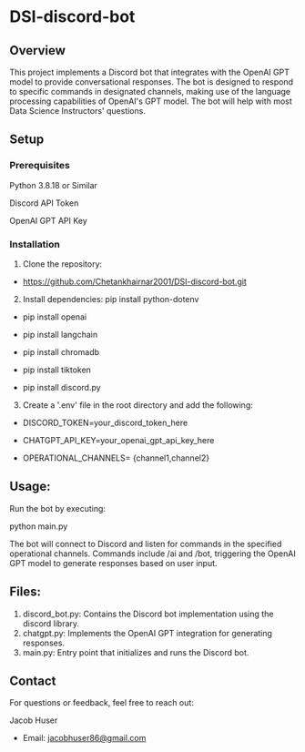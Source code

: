 # DSI-discord-bot

## Overview
This project implements a Discord bot that integrates with the OpenAI GPT model to provide conversational responses. The bot is designed to respond to specific commands in designated channels, 
making use of the language processing capabilities of OpenAI's GPT model. 
The bot will help with most Data Science Instructors' questions.

## Setup
### Prerequisites
Python 3.8.18 or Similar

Discord API Token

OpenAI GPT API Key

### Installation
1. Clone the repository:
 
  - https://github.com/Chetankhairnar2001/DSI-discord-bot.git

2. Install dependencies:
pip install python-dotenv

- pip install openai

- pip install langchain

- pip install chromadb

- pip install tiktoken

- pip install discord.py

3. Create a '.env' file in the root directory and add the following:
- DISCORD_TOKEN=your_discord_token_here

- CHATGPT_API_KEY=your_openai_gpt_api_key_here

- OPERATIONAL_CHANNELS= {channel1,channel2}

## Usage:
Run the bot by executing:

python main.py

The bot will connect to Discord and listen for commands in the specified operational channels. Commands include /ai and /bot, triggering the OpenAI GPT model to generate responses based on user input.

## Files:
1. discord_bot.py: Contains the Discord bot implementation using the discord library.
2. chatgpt.py: Implements the OpenAI GPT integration for generating responses.
3. main.py: Entry point that initializes and runs the Discord bot.

## Contact
For questions or feedback, feel free to reach out:

Jacob Huser
- Email: jacobhuser86@gmail.com
